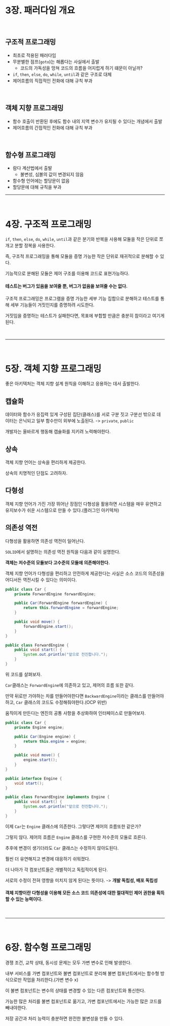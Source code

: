 # 3장. 패러다임 개요

<br>

## 구조적 프로그래밍
- 최초로 적용된 패러다임
- 무분별한 점프(`goto`)는 해롭다는 사실에서 출발
  - 코드의 가독성을 망쳐 코드의 흐름을 어지럽게 하기 떄문이 아닐까?
- `if`, `then`, `else`, `do`, `while`, `until`과 같은 구조로 대체
- 제어흐름의 직접적인 전화에 대해 규칙 부과

<br>

## 객체 지향 프로그래밍
- 함수 호출이 반환된 후에도 함수 내의 지역 변수가 유지될 수 있다는 개념에서 출발
- 제어흐름의 간접적인 전화에 대해 규칙 부과

<br>

## 함수형 프로그래밍
- 람다 계산법에서 출발
  - 불변성, 심볼의 값이 변경되지 않음
- 함수형 언어에는 할당문이 없음
- 할당문에 대해 규칙을 부과

---

<br>

# 4장. 구조적 프로그래밍
`if`, `then`, `else`, `do`, `while`, `until`과 같은 분기와 반복을 사용해 모듈을 작은 단위로 쪼개고 분할 정복을 사용한다.

즉, 구조적 프로그래밍을 통해 모듈을 증명 가능한 작은 단위로 재귀적으로 분해할 수 있다.

기능적으로 분해된 모듈은 제어 구조를 이용해 코드로 표현가능하다.

#### 테스트는 버그가 있음을 보여줄 뿐, 버그가 없음을 보여줄 수는 없다.

구조적 프로그래밍은 프로그램을 증명 가능한 세부 기능 집합으로 분해하고 테스트를 통해 세부 기능들이 거짓인지를 증명하려 시도한다.

거짓임을 증명하는 테스트가 실패한다면, 목표에 부합할 만큼은 충분히 참이라고 여기게 된다.

<br>

---

<br>

# 5장. 객체 지향 프로그래밍
좋은 아키텍처는 객체 지향 설계 원칙을 이해하고 응용하는 데서 출발한다.

## 캡슐화
데이터와 함수가 응집력 있게 구성된 집단(클래스)를 서로 구분 짓고 구분선 밖으로 데이터는 은닉되고 일부 함수만이 외부에 노출된다. -> `private`, `public`

개발자는 올바르게 행동해 캡슐화를 지키려 노력해야한다.

## 상속
객체 지향 언어는 상속을 편리하게 제공한다.

상속의 치명적인 단점도 고려하자.

## 다형성
객체 지향 언어가 가진 가장 뛰어난 장점인 다형성을 활용하면 시스템을 매우 유연하고 유지보수가 쉬운 시스템으로 만들 수 있다.(플러그인 아키텍처)

## 의존성 역전
다형성을 활용하면 의존성 역전이 일어난다.

`SOLID`에서 설명하는 의존성 역전 원칙을 다음과 같이 설명한다.

**객체는 저수준의 모듈보다 고수준의 모듈에 의존해야한다.**

객체 지향 언어가 다형성을 편리하고 안전하게 제공한다는 사실은 소스 코드의 의존성을 어디서든 역전시킬 수 있다는 의미이다.

```java
public class Car {
    private ForwardEngine forwardEngine;

    public Car(ForwardEngine forwardEngine) {
        return this.forwardEngine = forwardEngine;
    }

    public void move() {
        forwardEngine.start();
    }
}

public class ForwardEngine {
    public void start() {
        System.out.println("앞으로 전진합니다.");
    }
}
```

위 코드를 살펴보자.

`Car`클래스는 `ForwardEngine`에 의존하고 있고, 제어의 흐름 또한 같다.

만약 뒤로만 가야하는 차를 만들어야한다면 `BackwardEngine`이라는 클래스를 만들어야하고, `Car` 클래스의 코드도 수정해줘야한다.(OCP 위반)

움직이게 만든다는 엔진의 공통 사항을 추상화하여 인터페이스로 만들어보자.

```java
public class Car {
    private Engine engine;

    public Car(Engine engine) {
        return this.engine = engine;
    }

    public void move() {
        engine.start();
    }
}

public interface Engine {
    void start();
}

public class ForwardEngine implements Engine {
    public void start() {
        System.out.println("앞으로 전진합니다.");
    }
}
```

이제 `Car`는 `Engine` 클래스에 의존한다. 그렇다면 제어의 흐름또한 같은가?

그렇지 않다. 제어의 흐름은 `Engine` 클래스를 구현한 저수준의 모듈로 흐른다.

추후에 변경이 생기더라도 `Car` 클래스는 수정하지 않아도된다.

훨씬 더 유연해지고 변경에 대응하기 쉬워졌다.

더 나아가 각 컴포넌트들은 개별적이고 독립적이게 된다.

서로의 수정이 전혀 영향을 미치지 않게 된다는 뜻이다. -> **개발 독립성, 배포 독립성**

#### 객체 지향이란 다형성을 이용해 모든 소스 코드 의존성에 대한 절대적인 제어 권한을 획득할 수 있는 능력이다.

<br>

---

<br>

# 6장. 함수형 프로그래밍
경쟁 조건, 교착 상태, 동시성 문제는 모두 가변 변수로 인해 발생한다.

내부 서비스를 가변 컴포넌트와 불변 컴포넌트로 분리해 불변 컴포넌트에서는 함수형 방식으로만 작업을 처리한다.(가변 변수 x)

이 불변 컴포넌트는 변수의 상태를 변경할 수 있는 다른 컴포넌트와 통신한다.

가능한 많은 처리를 불변 컴포넌트로 옮기고, 가변 컴포넌트에서는 가능한 많은 코드를 빼내야한다.

저장 공간과 처리 능력이 충분하면 완전한 불변성을 만들 수 있다.

